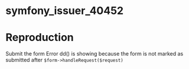 # symfony_issuer_40452


# Reproduction
Submit the form
Error dd() is showing because the form is not marked as submitted after `$form->handleRequest($request)`